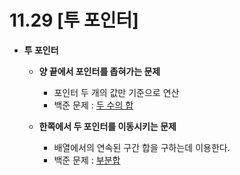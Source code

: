 # 11.29 [투 포인터]

- **투 포인터**
    - **양 끝에서 포인터를 좁혀가는 문제**
        - 포인터 두 개의 값만 기준으로 연산
        - 백준 문제 : [두 수의 합](https://www.acmicpc.net/problem/3273)
    
    - **한쪽에서 두 포인터를 이동시키는 문제**
        - 배열에서의 연속된 구간 합을 구하는데 이용한다.
        - 백준 문제 : [부분합](https://www.acmicpc.net/problem/1806)